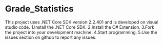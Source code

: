 # Grade_Statistics
This project uses .NET Core SDK version 2.2.401 and is developed on visual studio code.
1.Install the .NET Core SDK.
2.Install the C# Extension.
3.Fork the project into your development machine.
4.Start programming.
5.Use the issues section on github to report any issues.